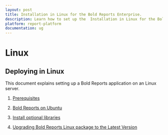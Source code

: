 ```yaml
---
layout: post
title: Installation in Linux for the Bold Reports Enterprise.
description: Learn how to set up the  Installation in Linux for the Bold Reports Enterprise Edition.Learn how to set up the  Installation in Linux for the Bold Reports Enterprise Edition.Learn how to set up the  Installation in Linux for the Bold Reports Enterprise Edition.
platform: report-platform
documentation: ug
---
```

# Linux

## Deploying in Linux

This document explains setting up a Bold Reports application on an Linux server.

1. [Prerequisites](./prerequisites/)

2. [Bold Reports on Ubuntu](./bold-report-ubuntu/)

3. [Install optional libraries](./install-opt-library/)

4. [Upgrading Bold Reports Linux package to the Latest Version](./upgrade-linux-server/)